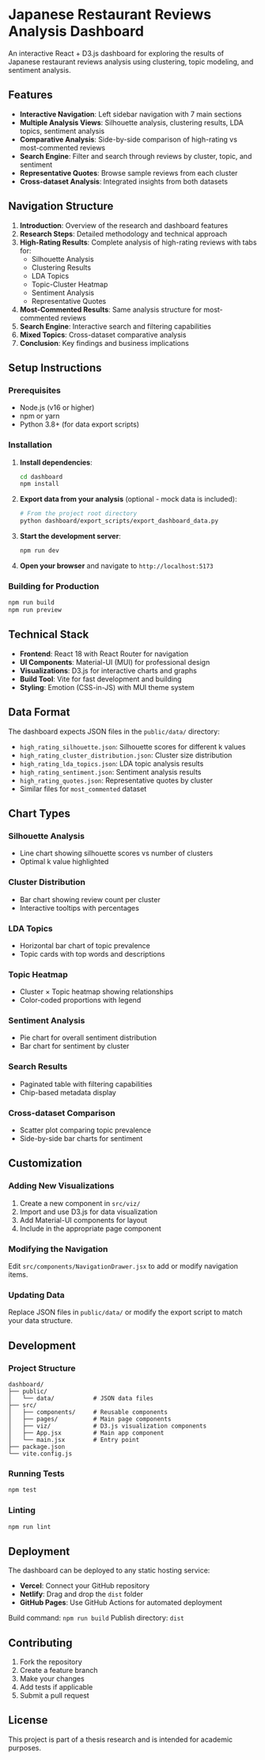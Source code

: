 # Japanese Restaurant Reviews Analysis Dashboard

An interactive React + D3.js dashboard for exploring the results of Japanese restaurant reviews analysis using clustering, topic modeling, and sentiment analysis.

## Features

- **Interactive Navigation**: Left sidebar navigation with 7 main sections
- **Multiple Analysis Views**: Silhouette analysis, clustering results, LDA topics, sentiment analysis
- **Comparative Analysis**: Side-by-side comparison of high-rating vs most-commented reviews
- **Search Engine**: Filter and search through reviews by cluster, topic, and sentiment
- **Representative Quotes**: Browse sample reviews from each cluster
- **Cross-dataset Analysis**: Integrated insights from both datasets

## Navigation Structure

1. **Introduction**: Overview of the research and dashboard features
2. **Research Steps**: Detailed methodology and technical approach
3. **High-Rating Results**: Complete analysis of high-rating reviews with tabs for:
   - Silhouette Analysis
   - Clustering Results
   - LDA Topics
   - Topic-Cluster Heatmap
   - Sentiment Analysis
   - Representative Quotes
4. **Most-Commented Results**: Same analysis structure for most-commented reviews
5. **Search Engine**: Interactive search and filtering capabilities
6. **Mixed Topics**: Cross-dataset comparative analysis
7. **Conclusion**: Key findings and business implications

## Setup Instructions

### Prerequisites
- Node.js (v16 or higher)
- npm or yarn
- Python 3.8+ (for data export scripts)

### Installation

1. **Install dependencies**:
   ```bash
   cd dashboard
   npm install
   ```

2. **Export data from your analysis** (optional - mock data is included):
   ```bash
   # From the project root directory
   python dashboard/export_scripts/export_dashboard_data.py
   ```

3. **Start the development server**:
   ```bash
   npm run dev
   ```

4. **Open your browser** and navigate to `http://localhost:5173`

### Building for Production

```bash
npm run build
npm run preview
```

## Technical Stack

- **Frontend**: React 18 with React Router for navigation
- **UI Components**: Material-UI (MUI) for professional design
- **Visualizations**: D3.js for interactive charts and graphs
- **Build Tool**: Vite for fast development and building
- **Styling**: Emotion (CSS-in-JS) with MUI theme system

## Data Format

The dashboard expects JSON files in the `public/data/` directory:

- `high_rating_silhouette.json`: Silhouette scores for different k values
- `high_rating_cluster_distribution.json`: Cluster size distribution
- `high_rating_lda_topics.json`: LDA topic analysis results
- `high_rating_sentiment.json`: Sentiment analysis results
- `high_rating_quotes.json`: Representative quotes by cluster
- Similar files for `most_commented` dataset

## Chart Types

### Silhouette Analysis
- Line chart showing silhouette scores vs number of clusters
- Optimal k value highlighted

### Cluster Distribution
- Bar chart showing review count per cluster
- Interactive tooltips with percentages

### LDA Topics
- Horizontal bar chart of topic prevalence
- Topic cards with top words and descriptions

### Topic Heatmap
- Cluster × Topic heatmap showing relationships
- Color-coded proportions with legend

### Sentiment Analysis
- Pie chart for overall sentiment distribution
- Bar chart for sentiment by cluster

### Search Results
- Paginated table with filtering capabilities
- Chip-based metadata display

### Cross-dataset Comparison
- Scatter plot comparing topic prevalence
- Side-by-side bar charts for sentiment

## Customization

### Adding New Visualizations

1. Create a new component in `src/viz/`
2. Import and use D3.js for data visualization
3. Add Material-UI components for layout
4. Include in the appropriate page component

### Modifying the Navigation

Edit `src/components/NavigationDrawer.jsx` to add or modify navigation items.

### Updating Data

Replace JSON files in `public/data/` or modify the export script to match your data structure.

## Development

### Project Structure

```
dashboard/
├── public/
│   └── data/           # JSON data files
├── src/
│   ├── components/     # Reusable components
│   ├── pages/          # Main page components
│   ├── viz/            # D3.js visualization components
│   ├── App.jsx         # Main app component
│   └── main.jsx        # Entry point
├── package.json
└── vite.config.js
```

### Running Tests

```bash
npm test
```

### Linting

```bash
npm run lint
```

## Deployment

The dashboard can be deployed to any static hosting service:

- **Vercel**: Connect your GitHub repository
- **Netlify**: Drag and drop the `dist` folder
- **GitHub Pages**: Use GitHub Actions for automated deployment

Build command: `npm run build`
Publish directory: `dist`

## Contributing

1. Fork the repository
2. Create a feature branch
3. Make your changes
4. Add tests if applicable
5. Submit a pull request

## License

This project is part of a thesis research and is intended for academic purposes.